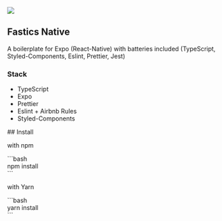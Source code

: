 ![](https://user-images.githubusercontent.com/3766024/105522456-2bf1fa00-5cd5-11eb-85a1-33472541ba55.png)

## Fastics Native

A boilerplate for Expo (React-Native) with batteries included (TypeScript, Styled-Components, Eslint, Prettier, Jest)

### Stack

*   TypeScript
*   Expo
*   Prettier
*   Eslint + Airbnb Rules
*   Styled-Components

\## Install

with npm

\`\`\`bash  
npm install  
\`\`\`

with Yarn

\`\`\`bash  
yarn install  
\`\`\`
